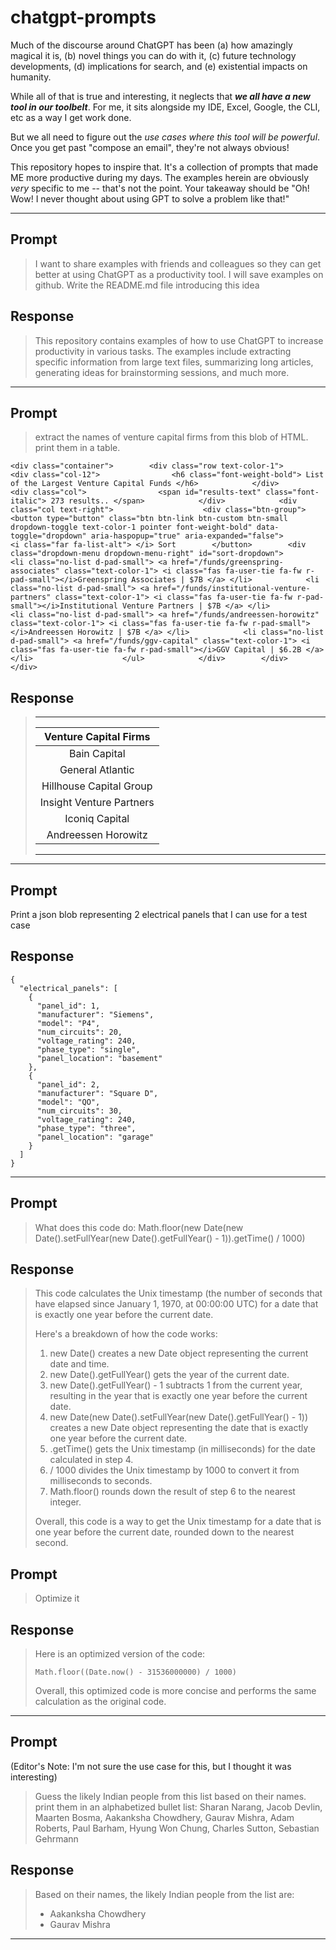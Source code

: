 # chatgpt-prompts
Much of the discourse around ChatGPT has been (a) how amazingly magical it is, (b) novel things you can do with it, (c) future technology developments, (d) implications for search, and (e) existential impacts on humanity.

While all of that is true and interesting, it neglects that ***we all have a new tool in our toolbelt***. For me, it sits alongside my IDE, Excel, Google, the CLI, etc as a way I get work done. 

But we all need to figure out the _use cases where this tool will be powerful_. Once you get past "compose an email", they're not always obvious! 

This repository hopes to inspire that. It's a collection of prompts that made ME more productive during my days. The examples herein are obviously _very_ specific to me -- that's not the point. Your takeaway should be "Oh! Wow! I never thought about using GPT to solve a problem like that!"

---

## Prompt
> I want to share examples with friends and colleagues so they can get better at using ChatGPT as a productivity tool. I will save examples on github. Write the README.md file introducing this idea

## Response
> This repository contains examples of how to use ChatGPT to increase productivity in various tasks. The examples include extracting specific information from large text files, summarizing long articles, generating ideas for brainstorming sessions, and much more.

---

## Prompt
> extract the names of venture capital firms from this blob of HTML. print them in a table. 
```
<div class="container">        <div class="row text-color-1">            <div class="col-12">                <h6 class="font-weight-bold"> List of the Largest Venture Capital Funds </h6>            </div>            <div class="col">                <span id="results-text" class="font-italic"> 273 results.. </span>            </div>            <div class="col text-right">                    <div class="btn-group">        <button type="button" class="btn btn-link btn-custom btn-small dropdown-toggle text-color-1 pointer font-weight-bold" data-toggle="dropdown" aria-haspopup="true" aria-expanded="false">            <i class="far fa-list-alt"> </i> Sort        </button>        <div class="dropdown-menu dropdown-menu-right" id="sort-dropdown">                  <li class="no-list d-pad-small"> <a href="/funds/greenspring-associates" class="text-color-1"> <i class="fas fa-user-tie fa-fw r-pad-small"></i>Greenspring Associates | $7B </a> </li>            <li class="no-list d-pad-small"> <a href="/funds/institutional-venture-partners" class="text-color-1"> <i class="fas fa-user-tie fa-fw r-pad-small"></i>Institutional Venture Partners | $7B </a> </li>            <li class="no-list d-pad-small"> <a href="/funds/andreessen-horowitz" class="text-color-1"> <i class="fas fa-user-tie fa-fw r-pad-small"></i>Andreessen Horowitz | $7B </a> </li>            <li class="no-list d-pad-small"> <a href="/funds/ggv-capital" class="text-color-1"> <i class="fas fa-user-tie fa-fw r-pad-small"></i>GGV Capital | $6.2B </a> </li>                    </ul>            </div>        </div>    </div>
```


## Response

> ---
> | Venture Capital Firms | 
> | :--------------------: |
> | Bain Capital            |
> | General Atlantic       |
> | Hillhouse Capital Group|
> | Insight Venture Partners|
> | Iconiq Capital          |
> | Andreessen Horowitz     |
> ---

---

## Prompt
Print a json blob representing 2 electrical panels that I can use for a test case

## Response
```
{
  "electrical_panels": [
    {
      "panel_id": 1,
      "manufacturer": "Siemens",
      "model": "P4",
      "num_circuits": 20,
      "voltage_rating": 240,
      "phase_type": "single",
      "panel_location": "basement"
    },
    {
      "panel_id": 2,
      "manufacturer": "Square D",
      "model": "QO",
      "num_circuits": 30,
      "voltage_rating": 240,
      "phase_type": "three",
      "panel_location": "garage"
    }
  ]
}
```

---

## Prompt
> What does this code do: Math.floor(new Date(new Date().setFullYear(new Date().getFullYear() - 1)).getTime() / 1000)

## Response
> This code calculates the Unix timestamp (the number of seconds that have elapsed since January 1, 1970, at 00:00:00 UTC) for a date that is exactly one year before the current date.
> 
> Here's a breakdown of how the code works:
> 
> 1. new Date() creates a new Date object representing the current date and time.
> 1. new Date().getFullYear() gets the year of the current date.
> 1. new Date().getFullYear() - 1 subtracts 1 from the current year, resulting in the year that is exactly one year before the current date.
> 1. new Date(new Date().setFullYear(new Date().getFullYear() - 1)) creates a new Date object representing the date that is exactly one year before the current date.
> 1. .getTime() gets the Unix timestamp (in milliseconds) for the date calculated in step 4.
> 1. / 1000 divides the Unix timestamp by 1000 to convert it from milliseconds to seconds.
> 1. Math.floor() rounds down the result of step 6 to the nearest integer.
> 
> Overall, this code is a way to get the Unix timestamp for a date that is one year before the current date, rounded down to the nearest second.

## Prompt
> Optimize it

## Response
> Here is an optimized version of the code:
> ```
> Math.floor((Date.now() - 31536000000) / 1000)
> ```
> Overall, this optimized code is more concise and performs the same calculation as the original code.

---

## Prompt
(Editor's Note: I'm not sure the use case for this, but I thought it was interesting)

> Guess the likely Indian people from this list based on their names. print them in an alphabetized bullet list: Sharan Narang, Jacob Devlin, Maarten Bosma, Aakanksha Chowdhery, Gaurav Mishra, Adam Roberts, Paul Barham, Hyung Won Chung, Charles Sutton, Sebastian Gehrmann

## Response
> Based on their names, the likely Indian people from the list are:
> - Aakanksha Chowdhery
> - Gaurav Mishra

---